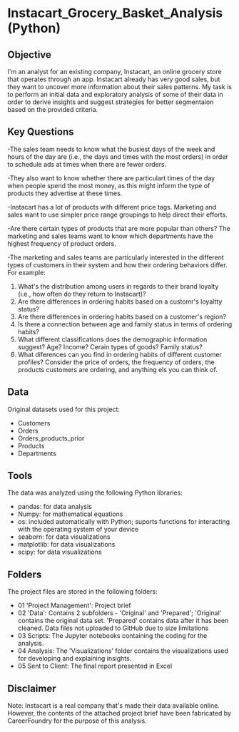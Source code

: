 <!---
algebragirl/algebragirl is a ✨ special ✨ repository because its `README.md` (this file) appears on your GitHub profile.
You can click the Preview link to take a look at your changes.
--->
# **Instacart_Grocery_Basket_Analysis (Python)**
## **Objective**
I'm an analyst for an existing company, Instacart, an online grocery store that operates through an app. Instacart already has very good sales, but they want to uncover 
more information about their sales patterns. My task is to perform an initial data and exploratory analysis of some of their data in order to derive insights and suggest
strategies for better segmentaion based on the provided criteria.

## **Key Questions**
-The sales team needs to know what the busiest days of the week and hours of the day are (i.e., the days and times with the most orders) in order to schedule ads at times 
 when there are fewer orders.

-They also want to know whether there are particulart times of the day when people spend the most money, as this might inform the type of products they advertise at these 
 times.

-Instacart has a lot of products with different price tags. Marketing and sales want to use simpler price range groupings to help direct their efforts.

-Are there certain types of products that are more popular than others? The marketing and sales teams want to know which departments have the highest frequency of product 
 orders.

-The marketing and sales teams are particularly interested in the different types of customers in their system and how their ordering behaviors differ. For example:
 1. What's the distribution among users in regards to their brand loyalty (i.e., how often do they return to Instacart)?
 2. Are there differences in ordering habits based on a customr's loyaltty status?
 3. Are there differences in ordering habits based on a customer's region?
 4. Is there a connection between age and family status in terms of ordering habits?
 5. What different classifications does the demographic information suggest? Age? Income? Cerain types of goods? Family status?
 6. What diferences can you find in ordering habits of different customer profiles? Consider the price of orders, the frequency of orders, the products customers are 
    ordering, and anything els you can think of.

## **Data**
Original datasets used for this  project:

- Customers
- Orders
- Orders_products_prior
- Products
- Departments

## **Tools**
The data was analyzed using the following Python libraries:

- pandas: for data analysis
- Numpy: for mathematical equations
- os: included automatically with Python; suports functions for interacting with the operating system of your device
- seaborn: for data visualizations
- matplotlib: for data visualizations
- scipy: for data visualizations

## **Folders**
The project files are stored in the following folders:

- 01 'Project Management': Project brief
- 02 'Data': Contains 2 subfolders - 'Original' and 'Prepared'; 'Original' contains the original data set. 'Prepared' contains data after it has been cleaned.
            Data files not uploaded to GitHub due to size limitations
- 03 Scripts: The Jupyter notebooks containing the coding for the analysis.
- 04 Analysis: The 'Visualizations' folder contains the visualizations used for developing and explaining insights.
- 05 Sent to Client: The final report presented in Excel

## **Disclaimer**
Note: Instacart is a real company that's made their data available online. However, the contents of the attached project brief have been fabricated by CareerFoundry for the purpose of this analysis.



